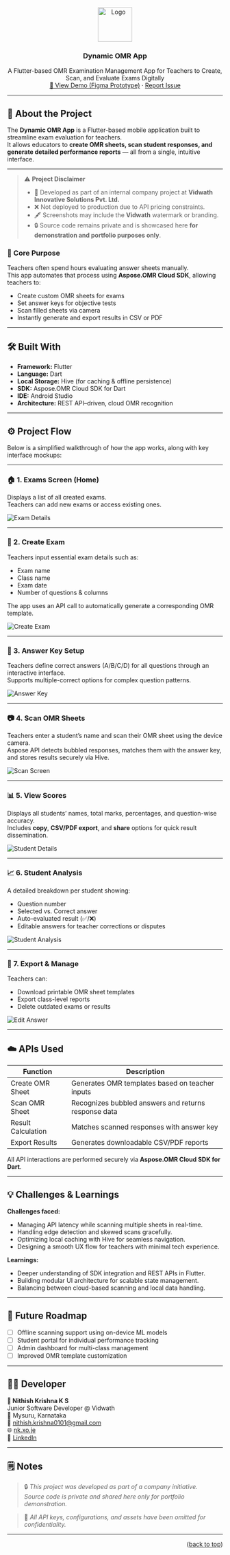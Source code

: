 <a id="readme-top"></a>

<!-- PROJECT LOGO -->
<br />
<div align="center">
  <a href="https://github.com/Nithish-Krishna/dynamic-omr-app">
    <img src="images/logo.png" alt="Logo" width="80" height="80">
  </a>

<h3 align="center">Dynamic OMR App</h3>

  <p align="center">
    A Flutter-based OMR Examination Management App for Teachers to Create, Scan, and Evaluate Exams Digitally
    <br />
    <a href="#">🎥 View Demo (Figma Prototype)</a>
    ·
    <a href="https://github.com/Nithish-Krishna/dynamic-omr-app/issues">Report Issue</a>
  </p>
</div>

---

## 📘 About the Project

The **Dynamic OMR App** is a Flutter-based mobile application built to streamline exam evaluation for teachers.  
It allows educators to **create OMR sheets, scan student responses, and generate detailed performance reports** — all from a single, intuitive interface.

---

> ⚠️ **Project Disclaimer**
> 
> - 🧩 Developed as part of an internal company project at **Vidwath Innovative Solutions Pvt. Ltd.**  
> - ❌ Not deployed to production due to API pricing constraints.  
> - 🖋️ Screenshots may include the **Vidwath** watermark or branding.  
> - 🔒 Source code remains private and is showcased here **for demonstration and portfolio purposes only**.



### 🎯 Core Purpose
Teachers often spend hours evaluating answer sheets manually.  
This app automates that process using **Aspose.OMR Cloud SDK**, allowing teachers to:
- Create custom OMR sheets for exams  
- Set answer keys for objective tests  
- Scan filled sheets via camera  
- Instantly generate and export results in CSV or PDF  

---

## 🛠️ Built With

* **Framework:** Flutter  
* **Language:** Dart  
* **Local Storage:** Hive (for caching & offline persistence)  
* **SDK:** Aspose.OMR Cloud SDK for Dart  
* **IDE:** Android Studio  
* **Architecture:** REST API–driven, cloud OMR recognition  

---

## ⚙️ Project Flow

Below is a simplified walkthrough of how the app works, along with key interface mockups:

---

### 🏠 1. Exams Screen (Home)
Displays a list of all created exams.  
Teachers can add new exams or access existing ones.

![Exam Details](mockups/exam_details.png)

---

### 📝 2. Create Exam
Teachers input essential exam details such as:
- Exam name  
- Class name  
- Exam date  
- Number of questions & columns  

The app uses an API call to automatically generate a corresponding OMR template.

![Create Exam](mockups/create_exam.png)

---

### 🔑 3. Answer Key Setup
Teachers define correct answers (A/B/C/D) for all questions through an interactive interface.  
Supports multiple-correct options for complex question patterns.

![Answer Key](mockups/answer_key.png)

---

### 📷 4. Scan OMR Sheets
Teachers enter a student’s name and scan their OMR sheet using the device camera.  
Aspose API detects bubbled responses, matches them with the answer key, and stores results securely via Hive.

![Scan Screen](mockups/scan_screen.png)

---

### 📊 5. View Scores
Displays all students’ names, total marks, percentages, and question-wise accuracy.  
Includes **copy**, **CSV/PDF export**, and **share** options for quick result dissemination.

![Student Details](mockups/student_details.png)

---

### 📈 6. Student Analysis
A detailed breakdown per student showing:
- Question number  
- Selected vs. Correct answer  
- Auto-evaluated result (✅/❌)  
- Editable answers for teacher corrections or disputes  

![Student Analysis](mockups/student_analysis.png)

---

### 🧾 7. Export & Manage
Teachers can:
- Download printable OMR sheet templates  
- Export class-level reports  
- Delete outdated exams or results  

![Edit Answer](mockups/edit_answer.png)

---

## ☁️ APIs Used

| Function | Description |
|-----------|-------------|
| Create OMR Sheet | Generates OMR templates based on teacher inputs |
| Scan OMR Sheet | Recognizes bubbled answers and returns response data |
| Result Calculation | Matches scanned responses with answer key |
| Export Results | Generates downloadable CSV/PDF reports |

All API interactions are performed securely via **Aspose.OMR Cloud SDK for Dart**.

---

## 💡 Challenges & Learnings

**Challenges faced:**
- Managing API latency while scanning multiple sheets in real-time.  
- Handling edge detection and skewed scans gracefully.  
- Optimizing local caching with Hive for seamless navigation.  
- Designing a smooth UX flow for teachers with minimal tech experience.

**Learnings:**
- Deeper understanding of SDK integration and REST APIs in Flutter.  
- Building modular UI architecture for scalable state management.  
- Balancing between cloud-based scanning and local data handling.  

---

## 🚧 Future Roadmap

- [ ] Offline scanning support using on-device ML models  
- [ ] Student portal for individual performance tracking  
- [ ] Admin dashboard for multi-class management  
- [ ] Improved OMR template customization  

---

## 👨‍💻 Developer

**👤 Nithish Krishna K S**  
Junior Software Developer @ Vidwath  
📍 Mysuru, Karnataka  
📧 [nithish.krishna0101@gmail.com](mailto:nithish.krishna0101@gmail.com)  
🌐 [nk.xo.je](https://nk.xo.je)  
🔗 [LinkedIn](https://linkedin.com/in/nithishkrishna01)

---

## 🗒️ Notes

> 🔒 *This project was developed as part of a company initiative.  
Source code is private and shared here only for portfolio demonstration.*  

> 🧠 *All API keys, configurations, and assets have been omitted for confidentiality.*

---

<p align="right">(<a href="#readme-top">back to top</a>)</p>
